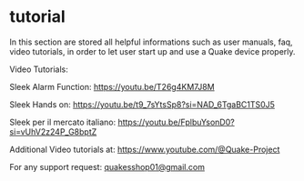 # tutorial

In this section are stored all helpful informations such as user manuals, faq, video tutorials, in order to let user start up and use a Quake device properly.

Video Tutorials:

Sleek Alarm Function:  https://youtu.be/T26g4KM7J8M

Sleek Hands on: https://youtu.be/t9_7sYtsSp8?si=NAD_6TgaBC1TS0J5

Sleek per il mercato italiano: https://youtu.be/FplbuYsonD0?si=vUhV2z24P_G8bptZ

Additional Video tutorials at:
https://www.youtube.com/@Quake-Project

For any support request:
quakesshop01@gmail.com
